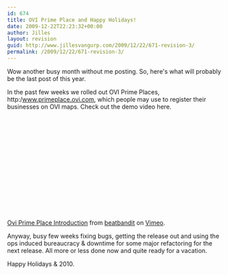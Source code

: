 ```yaml
---
id: 674
title: OVI Prime Place and Happy Holidays!
date: 2009-12-22T22:23:32+00:00
author: Jilles
layout: revision
guid: http://www.jillesvangurp.com/2009/12/22/671-revision-3/
permalink: /2009/12/22/671-revision-3/
---
```

Wow another busy month without me posting. So, here's what will probably be the last post of this year.

In the past few weeks we rolled out OVI Prime Places, http:/www.primeplace.ovi.com, which people may use to register their businesses on OVI maps. Check out the demo video here.

<object width="400" height="225"><param name="allowfullscreen" value="true" /><param name="allowscriptaccess" value="always" /><param name="movie" value="http://vimeo.com/moogaloop.swf?clip_id=8241827&amp;server=vimeo.com&amp;show_title=1&amp;show_byline=1&amp;show_portrait=0&amp;color=&amp;fullscreen=1" /><embed src="http://vimeo.com/moogaloop.swf?clip_id=8241827&amp;server=vimeo.com&amp;show_title=1&amp;show_byline=1&amp;show_portrait=0&amp;color=&amp;fullscreen=1" type="application/x-shockwave-flash" allowfullscreen="true" allowscriptaccess="always" width="400" height="225"></embed></object><p><a href="http://vimeo.com/8241827">Ovi Prime Place Introduction</a> from <a href="http://vimeo.com/beatbandit">beatbandit</a> on <a href="http://vimeo.com">Vimeo</a>.</p>

Anyway, busy few weeks fixing bugs, getting the release out and using the ops induced bureaucracy & downtime for some major refactoring for the next release. All more or less done now and quite ready for a vacation.

Happy Holidays & 2010.
